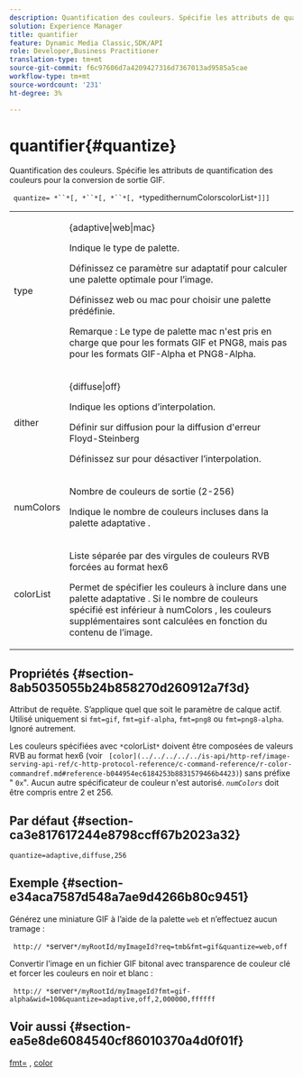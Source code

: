 ```yaml
---
description: Quantification des couleurs. Spécifie les attributs de quantification des couleurs pour la conversion de sortie GIF.
solution: Experience Manager
title: quantifier
feature: Dynamic Media Classic,SDK/API
role: Developer,Business Practitioner
translation-type: tm+mt
source-git-commit: f6c97606d7a4209427316d7367013ad9585a5cae
workflow-type: tm+mt
source-wordcount: '231'
ht-degree: 3%

---
```



# quantifier{#quantize}

Quantification des couleurs. Spécifie les attributs de quantification des couleurs pour la conversion de sortie GIF.

` quantize= *``*[, *``*[, *``*[, *`typedithernumColorscolorList`*]]]`

<table id="table_A669A9058C8043A5BAE80B03A13B015B"> 
 <tbody> 
  <tr> 
   <td colname="col1"> <p> <span class="codeph"> <span class="varname"> type  </span> </span> </p> </td> 
   <td colname="col2"> <p> <span class="codeph"> {adaptive|web|mac}  </span> </p> <p>Indique le type de palette. </p> <p>Définissez ce paramètre sur <span class="codeph"> adaptatif </span> pour calculer une palette optimale pour l’image. </p> <p>Définissez <span class="codeph"> web </span> ou <span class="codeph"> mac </span> pour choisir une palette prédéfinie. </p> <p> <p>Remarque :  Le type de palette <span class="codeph"> mac </span> n'est pris en charge que pour les formats GIF et PNG8, mais pas pour les formats GIF-Alpha et PNG8-Alpha. </p> </p> </td> 
  </tr> 
  <tr> 
   <td colname="col1"> <p> <span class="codeph"> <span class="varname"> dither  </span> </span> </p> </td> 
   <td colname="col2"> <p> <span class="codeph"> {diffuse|off}  </span> </p> <p>Indique les options d’interpolation. </p> <p>Définir sur <span class="codeph"> diffusion </span> pour la diffusion d'erreur Floyd-Steinberg </p> <p>Définissez <span class="codeph"> sur </span> pour désactiver l’interpolation. </p> </td> 
  </tr> 
  <tr> 
   <td colname="col1"> <p> <span class="codeph"> <span class="varname"> numColors  </span> </span> </p> </td> 
   <td colname="col2"> <p>Nombre de couleurs de sortie (2-256) </p> <p>Indique le nombre de couleurs incluses dans la palette <span class="codeph"> adaptative </span>. </p> </td> 
  </tr> 
  <tr> 
   <td colname="col1"> <p> <span class="codeph"> <span class="varname"> colorList  </span> </span> </p> </td> 
   <td colname="col2"> <p>Liste séparée par des virgules de couleurs RVB forcées au format hex6 </p> <p>Permet de spécifier les couleurs à inclure dans une palette <span class="codeph"> adaptative </span>. Si le nombre de couleurs spécifié est inférieur à <span class="codeph"> <span class="varname"> numColors </span> </span>, les couleurs supplémentaires sont calculées en fonction du contenu de l’image. </p> </td> 
  </tr> 
 </tbody> 
</table>

## Propriétés {#section-8ab5035055b24b858270d260912a7f3d}

Attribut de requête. S’applique quel que soit le paramètre de calque actif. Utilisé uniquement si `fmt=gif`, `fmt=gif-alpha`, `fmt=png8` ou `fmt=png8-alpha`. Ignoré autrement.

Les couleurs spécifiées avec `*`colorList`*` doivent être composées de valeurs RVB au format hex6 (voir ` [color](../../../../../is-api/http-ref/image-serving-api-ref/c-http-protocol-reference/c-command-reference/r-color-commandref.md#reference-b044954ec6184253b8831579466b4423)`) sans préfixe &quot; `0x`&quot;. Aucun autre spécificateur de couleur n&#39;est autorisé. *`numColors`* doit être compris entre 2 et 256.

## Par défaut {#section-ca3e817617244e8798ccff67b2023a32}

`quantize=adaptive,diffuse,256`

## Exemple {#section-e34aca7587d548a7ae9d4266b80c9451}

Générez une miniature GIF à l’aide de la palette `web` et n’effectuez aucun tramage :

` http:// *`server`*/myRootId/myImageId?req=tmb&fmt=gif&quantize=web,off`

Convertir l’image en un fichier GIF bitonal avec transparence de couleur clé et forcer les couleurs en noir et blanc :

` http:// *`server`*/myRootId/myImageId?fmt=gif-alpha&wid=100&quantize=adaptive,off,2,000000,ffffff`

## Voir aussi {#section-ea5e8de6084540cf86010370a4d0f01f}

[fmt=](../../../../../is-api/http-ref/image-serving-api-ref/c-http-protocol-reference/c-command-reference/r-is-http-fmt.md#reference-cdf10043423b45ba9fe15157fb3ae37a) ,  [color](/help/aem-is-ir-api/is-api/http-ref/image-serving-api-ref/c-http-protocol-reference/c-data-types/r-is-http-color.md)
